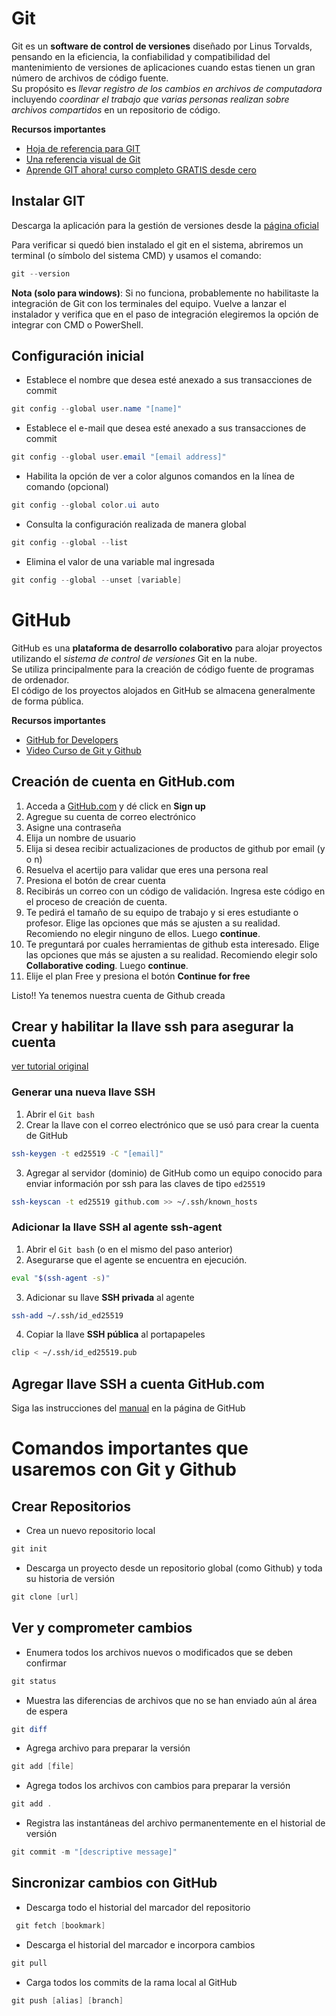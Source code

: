 # Git

Git es un **software de control de versiones** diseñado por Linus Torvalds, pensando en la eficiencia, la confiabilidad y compatibilidad del mantenimiento de versiones de aplicaciones cuando estas tienen un gran número de archivos de código fuente.  
Su propósito es _llevar registro de los cambios en archivos de computadora_ incluyendo _coordinar el trabajo que varias personas realizan sobre archivos compartidos_ en un repositorio de código. 

**Recursos importantes**
- [Hoja de referencia para GIT](https://training.github.com/downloads/es_ES/github-git-cheat-sheet.pdf)
- [Una referencia visual de Git](https://marklodato.github.io/visual-git-guide/index-es.html)
- [Aprende GIT ahora! curso completo GRATIS desde cero](https://www.youtube.com/watch?v=VdGzPZ31ts8)

## Instalar GIT
Descarga la aplicación para la gestión de versiones desde la [página oficial](https://git-scm.com)

Para verificar si quedó bien instalado el git en el sistema, abriremos un terminal (o símbolo del sistema CMD) y usamos el comando:
```powershell
git --version
```
**Nota (solo para windows)**: Si no funciona, probablemente no habilitaste la integración de Git con los terminales del equipo. Vuelve a lanzar el instalador y verifica que en el paso de integración elegiremos la opción de integrar con CMD o PowerShell.

## Configuración inicial
- Establece el nombre que desea esté anexado a sus transacciones
de commit
```powershell
git config --global user.name "[name]"
```

- Establece el e-mail que desea esté anexado a sus transacciones de commit
```powershell
git config --global user.email "[email address]"
```

- Habilita la opción de ver a color algunos comandos en la línea de comando (opcional)
```powershell
git config --global color.ui auto
```

- Consulta la configuración realizada de manera global
```powershell
git config --global --list
```

- Elimina el valor de una variable mal ingresada
```powershell
git config --global --unset [variable]
```

# GitHub

GitHub es una **plataforma de desarrollo colaborativo** para alojar proyectos utilizando el _sistema de control de versiones_ Git en la nube.  
Se utiliza principalmente para la creación de código fuente de programas de ordenador.  
El código de los proyectos alojados en GitHub se almacena generalmente de forma pública. 

**Recursos importantes**
- [GitHub for Developers](https://githubtraining.github.io/training-manual/#/01_getting_ready_for_class)
- [Video Curso de Git y Github](https://www.youtube.com/embed/videoseries?list=PLU8oAlHdN5BlyaPFiNQcV0xDqy0eR35aU)

## Creación de cuenta en GitHub.com

1. Acceda a [GitHub.com](https://github.com/) y dé click en **Sign up**
1. Agregue su cuenta de correo electrónico
1. Asigne una contraseña
1. Elija un nombre de usuario
1. Elija si desea recibir actualizaciones de productos de github por email (y o n)
1. Resuelva el acertijo para validar que eres una persona real
1. Presiona el botón de crear cuenta
1. Recibirás un correo con un código de validación. Ingresa este código en el proceso de creación de cuenta.
1. Te pedirá el tamaño de su equipo de trabajo y si eres estudiante o profesor. Elige las opciones que más se ajusten a su realidad. Recomiendo no elegir ninguno de ellos. Luego **continue**.
1. Te preguntará por cuales herramientas de github esta interesado. Elige las opciones que más se ajusten a su realidad. Recomiendo elegir solo **Collaborative coding**. Luego **continue**.
1. Elije el plan Free y presiona el botón **Continue for free**

Listo!!
Ya tenemos nuestra cuenta de Github creada

## Crear y habilitar la llave ssh para asegurar la cuenta

[ver tutorial original](https://docs.github.com/es/authentication/connecting-to-github-with-ssh)

### Generar una nueva llave SSH
1. Abrir el `Git bash`
2. Crear la llave con el correo electrónico que se usó para crear la cuenta de GitHub
```bash
ssh-keygen -t ed25519 -C "[email]"
```
3. Agregar al servidor (dominio) de GitHub como un equipo conocido para enviar información por ssh para las claves de tipo `ed25519`
```bash
ssh-keyscan -t ed25519 github.com >> ~/.ssh/known_hosts
```
### Adicionar la llave SSH al agente ssh-agent
1. Abrir el `Git bash` (o en el mismo del paso anterior)
2. Asegurarse que el agente se encuentra en ejecución. 
```bash
eval "$(ssh-agent -s)"
```
3. Adicionar su llave **SSH privada** al agente  
```bash
ssh-add ~/.ssh/id_ed25519
```
4. Copiar la llave **SSH pública** al portapapeles
```bash
clip < ~/.ssh/id_ed25519.pub
```

## Agregar llave SSH a cuenta GitHub.com
Siga las instrucciones del [manual](https://docs.github.com/es/authentication/connecting-to-github-with-ssh/adding-a-new-ssh-key-to-your-github-account) en la página de GitHub

# Comandos importantes que usaremos con Git y Github

## Crear Repositorios
- Crea un nuevo repositorio local
```powershell
git init
```
- Descarga un proyecto desde un repositorio global (como Github) y toda su historia de versión
```powershell
git clone [url]
```

## Ver y comprometer cambios
- Enumera todos los archivos nuevos o modificados que se deben confirmar
```powershell
git status
```

- Muestra las diferencias de archivos que no se han enviado aún al área de espera
```powershell
git diff
```

- Agrega archivo para preparar la versión
```powershell
git add [file]
```

- Agrega todos los archivos con cambios para preparar la versión
```powershell
git add .
```

- Registra las instantáneas del archivo permanentemente en el historial de versión
```powershell
git commit -m "[descriptive message]"
```

## Sincronizar cambios con GitHub
- Descarga todo el historial del marcador del repositorio
```powershell
 git fetch [bookmark]
```

- Descarga el historial del marcador e incorpora cambios
```powershell
git pull
```

- Carga todos los commits de la rama local al GitHub
```powershell
git push [alias] [branch]
```